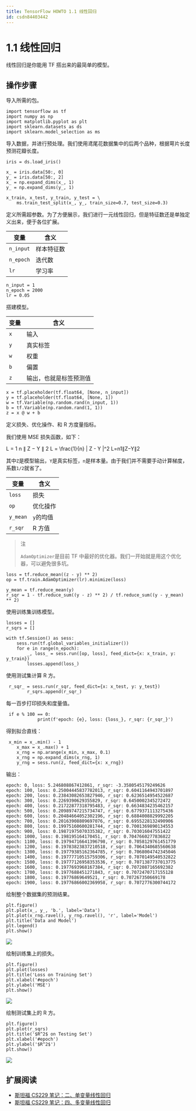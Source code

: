 ```yaml
---
title: TensorFlow HOWTO 1.1 线性回归
id: csdn84403442
---
```


# 1.1 线性回归

线性回归是你能用 TF 搭出来的最简单的模型。

## 操作步骤

导入所需的包。

```
import tensorflow as tf
import numpy as np
import matplotlib.pyplot as plt
import sklearn.datasets as ds
import sklearn.model_selection as ms 
```

导入数据，并进行预处理。我们使用鸢尾花数据集中的后两个品种，根据萼片长度预测花瓣长度。

```
iris = ds.load_iris()

x_ = iris.data[50:, 0]
y_ = iris.data[50:, 2]
x_ = np.expand_dims(x_, 1)
y_ = np.expand_dims(y_, 1)

x_train, x_test, y_train, y_test = \
    ms.train_test_split(x_, y_, train_size=0.7, test_size=0.3) 
```

定义所需超参数。为了方便展示，我们进行一元线性回归，但是特征数还是单独定义出来，便于各位扩展。

| 变量 | 含义 |
| --- | --- |
| `n_input` | 样本特征数 |
| `n_epoch` | 迭代数 |
| `lr` | 学习率 |

```
n_input = 1
n_epoch = 2000
lr = 0.05 
```

搭建模型。

| 变量 | 含义 |
| --- | --- |
| `x` | 输入 |
| `y` | 真实标签 |
| `w` | 权重 |
| `b` | 偏置 |
| `z` | 输出，也就是标签预测值 |

```
x = tf.placeholder(tf.float64, [None, n_input])
y = tf.placeholder(tf.float64, [None, 1])
w = tf.Variable(np.random.rand(n_input, 1))
b = tf.Variable(np.random.rand(1, 1))
z = x @ w + b 
```

定义损失、优化操作、和 R 方度量指标。

我们使用 MSE 损失函数，如下：

L = 1 n ∥ Z − Y ∥ 2 L = \frac{1}{n} \| Z - Y \|^2 L=n1​∥Z−Y∥2

其中`Z`是模型输出，`Y`是真实标签，`n`是样本量。由于我们并不需要手动计算梯度，系数`1/2`就省了。

| 变量 | 含义 |
| --- | --- |
| `loss` | 损失 |
| `op` | 优化操作 |
| `y_mean` | `y`的均值 |
| `r_sqr` | R 方值 |

> 注
> 
> `AdamOptimizer`是目前 TF 中最好的优化器。我们一开始就是用这个优化器，可以避免很多坑。

```
loss = tf.reduce_mean((z - y) ** 2)
op = tf.train.AdamOptimizer(lr).minimize(loss)

y_mean = tf.reduce_mean(y)
r_sqr = 1 - tf.reduce_sum((y - z) ** 2) / tf.reduce_sum((y - y_mean) ** 2) 
```

使用训练集训练模型。

```
losses = []
r_sqrs = []

with tf.Session() as sess:
    sess.run(tf.global_variables_initializer())
    for e in range(n_epoch):
        _, loss_ = sess.run([op, loss], feed_dict={x: x_train, y: y_train})
        losses.append(loss_) 
```

使用测试集计算 R 方。

```
 r_sqr_ = sess.run(r_sqr, feed_dict={x: x_test, y: y_test})
        r_sqrs.append(r_sqr_) 
```

每一百步打印损失和度量值。

```
 if e % 100 == 0:
            print(f'epoch: {e}, loss: {loss_}, r_sqr: {r_sqr_}') 
```

得到拟合直线：

```
 x_min = x_.min() - 1
    x_max = x_.max() + 1
    x_rng = np.arange(x_min, x_max, 0.1)
    x_rng = np.expand_dims(x_rng, 1)
    y_rng = sess.run(z, feed_dict={x: x_rng}) 
```

输出：

```
epoch: 0, loss: 5.246808867412861, r_sqr: -3.3580545179249626
epoch: 100, loss: 0.25004445837782013, r_sqr: 0.6041164943701897
epoch: 200, loss: 0.23843082653827946, r_sqr: 0.6236514954522687
epoch: 300, loss: 0.2269390629355829, r_sqr: 0.6450002345272472
epoch: 400, loss: 0.21722877318795483, r_sqr: 0.6634834235462157
epoch: 500, loss: 0.20989747215734747, r_sqr: 0.6779371113275436
epoch: 600, loss: 0.20484664052302196, r_sqr: 0.6884008829992205
epoch: 700, loss: 0.20163908809697076, r_sqr: 0.6955228132490906
epoch: 800, loss: 0.19975160600281744, r_sqr: 0.7001369890134553
epoch: 900, loss: 0.19871975070335382, r_sqr: 0.703016047551422
epoch: 1000, loss: 0.198195164170451, r_sqr: 0.7047660277836822
epoch: 1100, loss: 0.19794716641396798, r_sqr: 0.7058129761451779
epoch: 1200, loss: 0.19783823837210518, r_sqr: 0.7064340685560638
epoch: 1300, loss: 0.19779385162364785, r_sqr: 0.7068004742345046
epoch: 1400, loss: 0.19777710515759306, r_sqr: 0.7070149540532822
epoch: 1500, loss: 0.19777126958353536, r_sqr: 0.7071387737013775
epoch: 1600, loss: 0.1977693968167384, r_sqr: 0.7072087165692382
epoch: 1700, loss: 0.1977688451271843, r_sqr: 0.7072470717155128
epoch: 1800, loss: 0.19776869649521, r_sqr: 0.707267350669178
epoch: 1900, loss: 0.19776866002369958, r_sqr: 0.7072776300744172 
```

绘制整个数据集的预测结果。

```
plt.figure()
plt.plot(x_, y_, 'b.', label='Data')
plt.plot(x_rng.ravel(), y_rng.ravel(), 'r', label='Model')
plt.title('Data and Model')
plt.legend()
plt.show() 
```

![](../img/3b84950f7ebfad0476dc569abe671e1e.png)

绘制训练集上的损失。

```
plt.figure()
plt.plot(losses)
plt.title('Loss on Training Set')
plt.xlabel('#epoch')
plt.ylabel('MSE')
plt.show() 
```

![](../img/1a5e0166df50db7261e8bfb160dd670b.png)

绘制测试集上的 R 方。

```
plt.figure()
plt.plot(r_sqrs)
plt.title('$R^2$ on Testing Set')
plt.xlabel('#epoch')
plt.ylabel('$R^2$')
plt.show() 
```

![](../img/5dafbdc5595d4301fd2c47bddfb2a97b.png)

## 扩展阅读

*   [斯坦福 CS229 笔记：二、单变量线性回归](http://www.ai-start.com/ml2014/html/week1.html#header-n178)
*   [斯坦福 CS229 笔记：四、多变量线性回归](http://www.ai-start.com/ml2014/html/week2.html#header-n5)